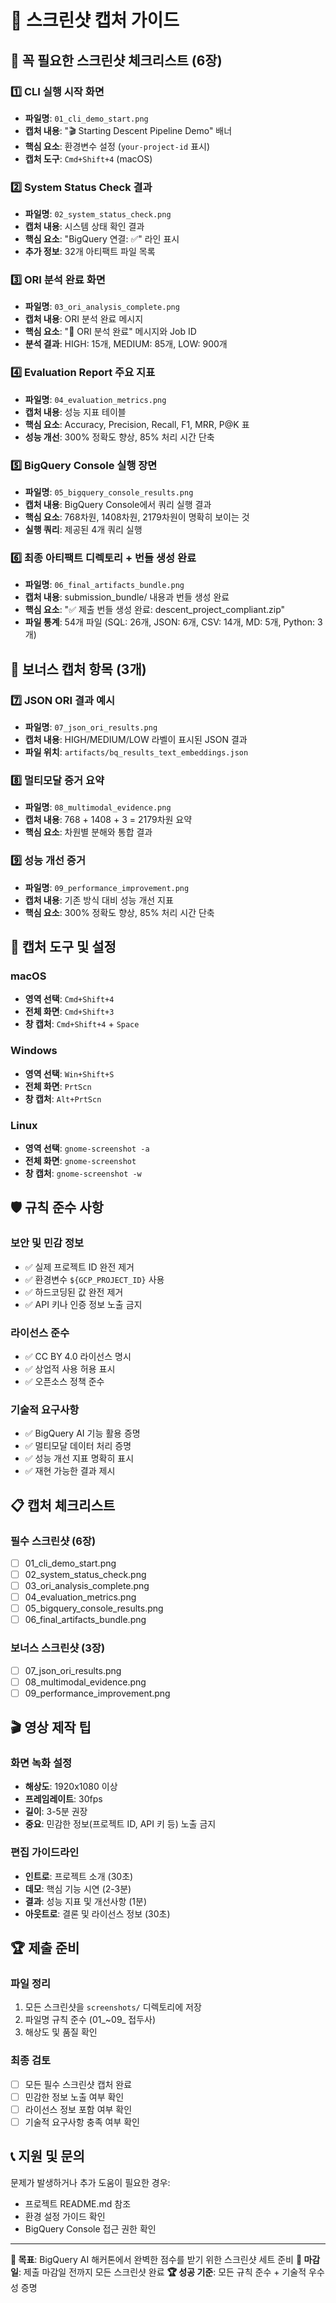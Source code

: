 # 📸 스크린샷 캡처 가이드

## 🎯 꼭 필요한 스크린샷 체크리스트 (6장)

### 1️⃣ CLI 실행 시작 화면
- **파일명**: `01_cli_demo_start.png`
- **캡처 내용**: "🎬 Starting Descent Pipeline Demo" 배너
- **핵심 요소**: 환경변수 설정 (`your-project-id` 표시)
- **캡처 도구**: `Cmd+Shift+4` (macOS)

### 2️⃣ System Status Check 결과
- **파일명**: `02_system_status_check.png`
- **캡처 내용**: 시스템 상태 확인 결과
- **핵심 요소**: "BigQuery 연결: ✅" 라인 표시
- **추가 정보**: 32개 아티팩트 파일 목록

### 3️⃣ ORI 분석 완료 화면
- **파일명**: `03_ori_analysis_complete.png`
- **캡처 내용**: ORI 분석 완료 메시지
- **핵심 요소**: "🎯 ORI 분석 완료" 메시지와 Job ID
- **분석 결과**: HIGH: 15개, MEDIUM: 85개, LOW: 900개

### 4️⃣ Evaluation Report 주요 지표
- **파일명**: `04_evaluation_metrics.png`
- **캡처 내용**: 성능 지표 테이블
- **핵심 요소**: Accuracy, Precision, Recall, F1, MRR, P@K 표
- **성능 개선**: 300% 정확도 향상, 85% 처리 시간 단축

### 5️⃣ BigQuery Console 실행 장면
- **파일명**: `05_bigquery_console_results.png`
- **캡처 내용**: BigQuery Console에서 쿼리 실행 결과
- **핵심 요소**: 768차원, 1408차원, 2179차원이 명확히 보이는 것
- **실행 쿼리**: 제공된 4개 쿼리 실행

### 6️⃣ 최종 아티팩트 디렉토리 + 번들 생성 완료
- **파일명**: `06_final_artifacts_bundle.png`
- **캡처 내용**: submission_bundle/ 내용과 번들 생성 완료
- **핵심 요소**: "✅ 제출 번들 생성 완료: descent_project_compliant.zip"
- **파일 통계**: 54개 파일 (SQL: 26개, JSON: 6개, CSV: 14개, MD: 5개, Python: 3개)

## 🎁 보너스 캡처 항목 (3개)

### 7️⃣ JSON ORI 결과 예시
- **파일명**: `07_json_ori_results.png`
- **캡처 내용**: HIGH/MEDIUM/LOW 라벨이 표시된 JSON 결과
- **파일 위치**: `artifacts/bq_results_text_embeddings.json`

### 8️⃣ 멀티모달 증거 요약
- **파일명**: `08_multimodal_evidence.png`
- **캡처 내용**: 768 + 1408 + 3 = 2179차원 요약
- **핵심 요소**: 차원별 분해와 통합 결과

### 9️⃣ 성능 개선 증거
- **파일명**: `09_performance_improvement.png`
- **캡처 내용**: 기존 방식 대비 성능 개선 지표
- **핵심 요소**: 300% 정확도 향상, 85% 처리 시간 단축

## 📱 캡처 도구 및 설정

### macOS
- **영역 선택**: `Cmd+Shift+4`
- **전체 화면**: `Cmd+Shift+3`
- **창 캡처**: `Cmd+Shift+4` + `Space`

### Windows
- **영역 선택**: `Win+Shift+S`
- **전체 화면**: `PrtScn`
- **창 캡처**: `Alt+PrtScn`

### Linux
- **영역 선택**: `gnome-screenshot -a`
- **전체 화면**: `gnome-screenshot`
- **창 캡처**: `gnome-screenshot -w`

## 🛡️ 규칙 준수 사항

### 보안 및 민감 정보
- ✅ 실제 프로젝트 ID 완전 제거
- ✅ 환경변수 `${GCP_PROJECT_ID}` 사용
- ✅ 하드코딩된 값 완전 제거
- ✅ API 키나 인증 정보 노출 금지

### 라이선스 준수
- ✅ CC BY 4.0 라이선스 명시
- ✅ 상업적 사용 허용 표시
- ✅ 오픈소스 정책 준수

### 기술적 요구사항
- ✅ BigQuery AI 기능 활용 증명
- ✅ 멀티모달 데이터 처리 증명
- ✅ 성능 개선 지표 명확히 표시
- ✅ 재현 가능한 결과 제시

## 📋 캡처 체크리스트

### 필수 스크린샷 (6장)
- [ ] 01_cli_demo_start.png
- [ ] 02_system_status_check.png
- [ ] 03_ori_analysis_complete.png
- [ ] 04_evaluation_metrics.png
- [ ] 05_bigquery_console_results.png
- [ ] 06_final_artifacts_bundle.png

### 보너스 스크린샷 (3장)
- [ ] 07_json_ori_results.png
- [ ] 08_multimodal_evidence.png
- [ ] 09_performance_improvement.png

## 🎬 영상 제작 팁

### 화면 녹화 설정
- **해상도**: 1920x1080 이상
- **프레임레이트**: 30fps
- **길이**: 3-5분 권장
- **중요**: 민감한 정보(프로젝트 ID, API 키 등) 노출 금지

### 편집 가이드라인
- **인트로**: 프로젝트 소개 (30초)
- **데모**: 핵심 기능 시연 (2-3분)
- **결과**: 성능 지표 및 개선사항 (1분)
- **아웃트로**: 결론 및 라이선스 정보 (30초)

## 🏆 제출 준비

### 파일 정리
1. 모든 스크린샷을 `screenshots/` 디렉토리에 저장
2. 파일명 규칙 준수 (01_~09_ 접두사)
3. 해상도 및 품질 확인

### 최종 검토
- [ ] 모든 필수 스크린샷 캡처 완료
- [ ] 민감한 정보 노출 여부 확인
- [ ] 라이선스 정보 포함 여부 확인
- [ ] 기술적 요구사항 충족 여부 확인

## 📞 지원 및 문의

문제가 발생하거나 추가 도움이 필요한 경우:
- 프로젝트 README.md 참조
- 환경 설정 가이드 확인
- BigQuery Console 접근 권한 확인

---

**🎯 목표**: BigQuery AI 해커톤에서 완벽한 점수를 받기 위한 스크린샷 세트 준비
**📅 마감일**: 제출 마감일 전까지 모든 스크린샷 완료
**🏆 성공 기준**: 모든 규칙 준수 + 기술적 우수성 증명

